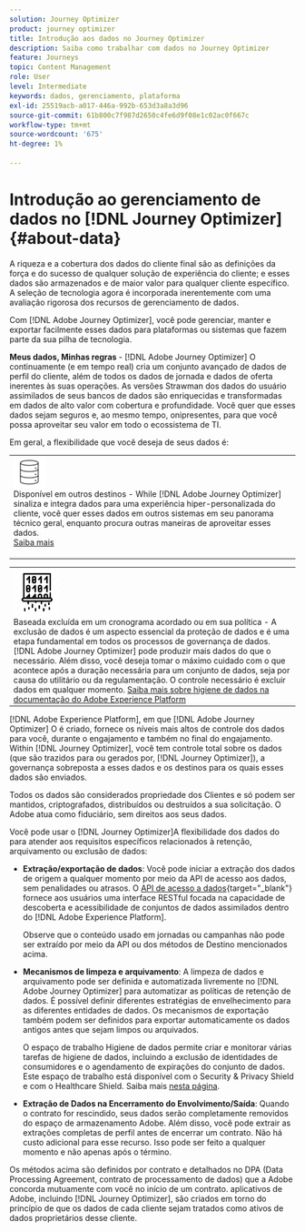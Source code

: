 ```yaml
---
solution: Journey Optimizer
product: journey optimizer
title: Introdução aos dados no Journey Optimizer
description: Saiba como trabalhar com dados no Journey Optimizer
feature: Journeys
topic: Content Management
role: User
level: Intermediate
keywords: dados, gerenciamento, plataforma
exl-id: 25519acb-a017-446a-992b-653d3a8a3d96
source-git-commit: 61b800c7f987d2650c4fe6d9f08e1c02ac0f667c
workflow-type: tm+mt
source-wordcount: '675'
ht-degree: 1%

---
```


# Introdução ao gerenciamento de dados no [!DNL Journey Optimizer] {#about-data}

A riqueza e a cobertura dos dados do cliente final são as definições da força e do sucesso de qualquer solução de experiência do cliente; e esses dados são armazenados e de maior valor para qualquer cliente específico. A seleção de tecnologia agora é incorporada inerentemente com uma avaliação rigorosa dos recursos de gerenciamento de dados.

Com [!DNL Adobe Journey Optimizer], você pode gerenciar, manter e exportar facilmente esses dados para plataformas ou sistemas que fazem parte da sua pilha de tecnologia.

**Meus dados, Minhas regras** - [!DNL Adobe Journey Optimizer] O continuamente (e em tempo real) cria um conjunto avançado de dados de perfil do cliente, além de todos os dados de jornada e dados de oferta inerentes às suas operações. As versões Strawman dos dados do usuário assimilados de seus bancos de dados são enriquecidas e transformadas em dados de alto valor com cobertura e profundidade. Você quer que esses dados sejam seguros e, ao mesmo tempo, onipresentes, para que você possa aproveitar seu valor em todo o ecossistema de TI.

Em geral, a flexibilidade que você deseja de seus dados é:


<table style="table-layout:fixed">
<tr style="border: 0;">
  <td>
    <div><img alt="destinos" src="assets/do-not-localize/dest.png" /> 
    <br>Disponível em outros destinos - While [!DNL Adobe Journey Optimizer] sinaliza e integra dados para uma experiência hiper-personalizada do cliente, você quer esses dados em outros sistemas em seu panorama técnico geral, enquanto procura outras maneiras de aproveitar esses dados.
    <div>
     <a href="../start/ajo-integrations.md">Saiba mais</a></div>
    </div>
    <br>
  </td>
</tr>
</table>

<!--td>
    <div><img alt="retention" src="assets/do-not-localize/retention.png" />  
    <br>Retained for a stipulated duration – Industry or regional regulations (such as GDPR or CCPA) or internal data governance policies stipulate how long or how short a duration, data needs to be maintained or archived in Adobe Experience Platform Data Lake. <a href="../privacy/get-started-privacy.md">Learn more</a></div>
  </td>
</tr>
<tr style="border: 0;"-->
<table style="table-layout:fixed">
<tr style="border: 0;">
  <td>
    <div><img alt="política" src="assets/do-not-localize/policy.png" /> 
    <br>Baseada excluída em um cronograma acordado ou em sua política - A exclusão de dados é um aspecto essencial da proteção de dados e é uma etapa fundamental em todos os processos de governança de dados. [!DNL Adobe Journey Optimizer] pode produzir mais dados do que o necessário. Além disso, você deseja tomar o máximo cuidado com o que acontece após a duração necessária para um conjunto de dados, seja por causa do utilitário ou da regulamentação. O controle necessário é excluir dados em qualquer momento. <a href="https://experienceleague.adobe.com/docs/experience-platform/hygiene/ui/overview.html">Saiba mais sobre higiene de dados na documentação do Adobe Experience Platform</a></div>
  </td>
</tr>
</table>

[!DNL Adobe Experience Platform], em que [!DNL Adobe Journey Optimizer] O é criado, fornece os níveis mais altos de controle dos dados para você, durante o engajamento e também no final do engajamento. Within [!DNL Journey Optimizer], você tem controle total sobre os dados (que são trazidos para ou gerados por, [!DNL Journey Optimizer]), a governança sobreposta a esses dados e os destinos para os quais esses dados são enviados.

Todos os dados são considerados propriedade dos Clientes e só podem ser mantidos, criptografados, distribuídos ou destruídos a sua solicitação. O Adobe atua como fiduciário, sem direitos aos seus dados.

Você pode usar o [!DNL Journey Optimizer]A flexibilidade dos dados do para atender aos requisitos específicos relacionados à retenção, arquivamento ou exclusão de dados:

* **Extração/exportação de dados**: Você pode iniciar a extração dos dados de origem a qualquer momento por meio da API de acesso aos dados, sem penalidades ou atrasos. O [API de acesso a dados](https://experienceleague.adobe.com/docs/experience-platform/data-access/api.html){target="_blank"} fornece aos usuários uma interface RESTful focada na capacidade de descoberta e acessibilidade de conjuntos de dados assimilados dentro do [!DNL Adobe Experience Platform]. <!--In the future (on roadmap), you can use file-based destinations to export and migrate log data from Adobe Journey Optimizer. -->

   Observe que o conteúdo usado em jornadas ou campanhas não pode ser extraído por meio da API ou dos métodos de Destino mencionados acima.

<!--
* **Profile Service Data Retention**: For Behavioral and Time series data appended to any Profile, you may choose to use Journey Optimizer’s default setting of retaining this data for up to 30 days from the date of its addition to a Profile, or until an alternative time-period selected by the you. The time that Adobe keeps this data varies from contract to contract, and is outlined in an organization’s data retention policy.

  Learn more about Experience Event expirations in [Adobe Experience Platform documentation](https://experienceleague.adobe.com/docs/experience-platform/profile/event-expirations.html){target="_blank"}.
-->

* **Mecanismos de limpeza e arquivamento**: A limpeza de dados e arquivamento pode ser definida e automatizada livremente no [!DNL Adobe Journey Optimizer] para automatizar as políticas de retenção de dados. É possível definir diferentes estratégias de envelhecimento para as diferentes entidades de dados. Os mecanismos de exportação também podem ser definidos para exportar automaticamente os dados antigos antes que sejam limpos ou arquivados.

   O espaço de trabalho Higiene de dados permite criar e monitorar várias tarefas de higiene de dados, incluindo a exclusão de identidades de consumidores e o agendamento de expirações do conjunto de dados. Este espaço de trabalho está disponível com o Security &amp; Privacy Shield e com o Healthcare Shield. Saiba mais [nesta página](../privacy/data-hygiene.md).

<!--
* **Data Lake and Deletions**: Customer Data stored in the Data Lake can be retained by Journey Optimizer:
    
    * for 7 days to facilitate the onboarding of Customer Data into the Profile Services, after which it may be permanently deleted, or
    * until chosen to be deleted by you

-->

* **Extração de Dados na Encerramento do Envolvimento/Saída**: Quando o contrato for rescindido, seus dados serão completamente removidos do espaço de armazenamento Adobe. Além disso, você pode extrair as extrações completas de perfil antes de encerrar um contrato. Não há custo adicional para esse recurso. Isso pode ser feito a qualquer momento e não apenas após o término.

Os métodos acima são definidos por contrato e detalhados no DPA (Data Processing Agreement, contrato de processamento de dados) que a Adobe concorda mutuamente com você no início de um contrato. aplicativos de Adobe, incluindo [!DNL Journey Optimizer], são criados em torno do princípio de que os dados de cada cliente sejam tratados como ativos de dados proprietários desse cliente.
